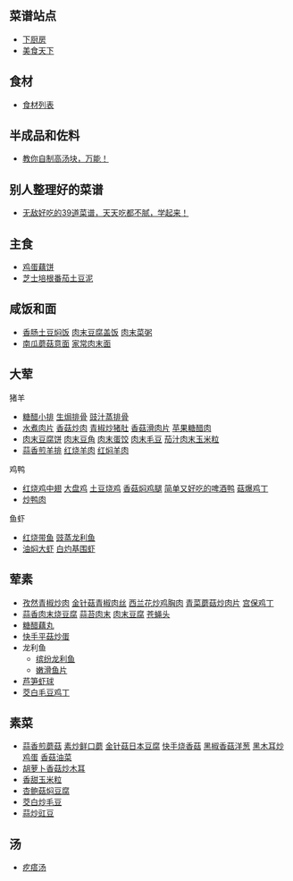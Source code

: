 ## 菜谱站点
* [下厨房](http://m.xiachufang.com)
* [美食天下](http://m.meishichina.com)

## 食材
* [食材列表](http://m.meishichina.com/ingredient/)

## 半成品和佐料
* [教你自制高汤块，万能！](https://zhuanlan.zhihu.com/p/22450338)

## 别人整理好的菜谱
* [无敌好吃的39道菜谱，天天吃都不腻，学起来！](http://mp.weixin.qq.com/s?__biz=MzAxNjAyNTY4NQ==&mid=2651375784&idx=2&sn=ac0bf9d455ee6f97ca71a123d4178e87&scene=1&srcid=0617lUIMOiLxvpArBz4EqCzp#rd)

## 主食
* [鸡蛋藕饼](http://m.xiachufang.com/recipe/100538618/)
* [芝士培根番茄土豆泥](http://m.xiachufang.com/recipe/100054081/)

## 咸饭和面
* [香肠土豆焖饭](http://m.xiachufang.com/recipe/100253286/) [肉末豆腐盖饭](http://m.xiachufang.com/recipe/100623058/) [肉末菜粥](http://m.xiachufang.com/recipe/100030147/)
* [南瓜蘑菇意面](http://m.xiachufang.com/recipe/100474618/) [家常肉末面](http://m.xiachufang.com/recipe/100099000/)

## 大荤
猪羊
* [糖醋小排](http://m.xiachufang.com/recipe/260622/) [生焗排骨](http://m.xiachufang.com/recipe/100098729/) [豉汁蒸排骨](http://m.xiachufang.com/recipe/270186/) 
* [水煮肉片](http://m.xiachufang.com/recipe/100347110/) [香菇炒肉](http://m.xiachufang.com/recipe/100196188/) [青椒炒猪肚](http://m.xiachufang.com/recipe/180543/) [香菇滑肉片](http://m.xiachufang.com/recipe/100635476/) [苹果糖醋肉](http://m.meishichina.com/recipe/286738/)
* [肉末豆腐饼](http://m.xiachufang.com/recipe/166070/) [肉末豆角](http://m.xiachufang.com/recipe/100367874/) [肉末蛋饺](http://m.xiachufang.com/recipe/89258/) [肉末毛豆](http://m.xiachufang.com/recipe/100278267/) [茄汁肉末玉米粒](http://m.xiachufang.com/recipe/100546873/)
* [蒜香煎羊排](http://m.xiachufang.com/recipe/100367271/) [红烧羊肉](https://m.xiachufang.com/recipe/1074045/) [红焖羊肉](https://m.xiachufang.com/recipe/100422338/)

鸡鸭
* [红烧鸡中翅](http://m.xiachufang.com/recipe/259825/) [大盘鸡](http://m.xiachufang.com/recipe/100119859/) [土豆烧鸡](http://m.xiachufang.com/recipe/100346005/) [香菇焖鸡腿](http://m.xiachufang.com/recipe/100459632/) [简单又好吃的啤酒鸭](http://m.xiachufang.com/recipe/101713849/) [菇爆鸡丁](http://m.meishichina.com/recipe/284823/)
* [炒鸭肉](https://m.xiachufang.com/recipe/1046884/)

鱼虾
* [红烧带鱼](http://m.xiachufang.com/recipe/259240/) [豉蒸龙利鱼](http://m.xiachufang.com/recipe/100556921/)
* [油焖大虾](http://m.xiachufang.com/recipe/100125819/) [白灼基围虾](http://m.xiachufang.com/recipe/100037807/)

## 荤素

* [孜然青椒炒肉](http://m.xiachufang.com/recipe/100280459/) [金针菇青椒肉丝](http://m.xiachufang.com/recipe/100427527/) [西兰花炒鸡胸肉](http://m.xiachufang.com/recipe/100106060/) [青菜蘑菇炒肉片](http://m.xiachufang.com/recipe/100387415/) [宫保鸡丁](http://m.xiachufang.com/recipe/100461836/)
* [蒜香肉末烧豆腐](http://m.xiachufang.com/recipe/268178/) [蒜苔肉末](http://m.xiachufang.com/recipe/100418800/) [肉末豆腐](http://m.xiachufang.com/recipe/100216833/) [苍蝇头](http://m.xiachufang.com/recipe/93442/)
* [糖醋藕丸](http://m.xiachufang.com/recipe/202903/)
* [快手平菇炒蛋](http://m.xiachufang.com/recipe/1008701/)
* 龙利鱼
	* [缤纷龙利鱼](http://m.xiachufang.com/recipe/100136395/)
	* [嫩滑鱼片](https://m.xiachufang.com/recipe/100377594/)
* [芦笋虾球](https://m.xiachufang.com/recipe/101892097/)
* [茭白毛豆鸡丁](https://m.xiachufang.com/recipe/178457/)

## 素菜
* [蒜香煎蘑菇](http://m.xiachufang.com/recipe/1005294/) [素炒鲜口蘑](http://m.xiachufang.com/recipe/100385636/) [金针菇日本豆腐](http://m.xiachufang.com/recipe/100103576/) [快手烧香菇](http://m.xiachufang.com/recipe/1060973/) [黑椒香菇洋葱](http://m.xiachufang.com/recipe/101759187/) [黑木耳炒鸡蛋](http://m.xiachufang.com/recipe/1101585/) [香菇油菜](https://m.xiachufang.com/recipe/1009705/)
* [胡萝卜香菇炒木耳](https://m.xiachufang.com/recipe/100295155/)
* [香甜玉米粒](http://m.xiachufang.com/recipe/100056000/)
* [杏鲍菇焖豆腐](http://m.meishichina.com/recipe/285851/)
* [茭白炒毛豆](https://m.xiachufang.com/recipe/1053400/)
* [蒜炒豇豆](https://m.xiachufang.com/recipe/100351892/)

## 汤
* [疙瘩汤](http://m.xiachufang.com/recipe/100398765/)
